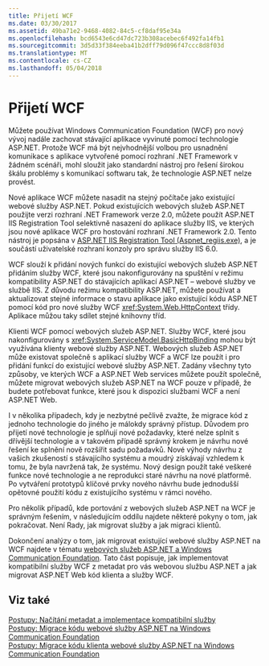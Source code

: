 ```yaml
---
title: Přijetí WCF
ms.date: 03/30/2017
ms.assetid: 49ba71e2-9468-4082-84c5-cf8daf95e34a
ms.openlocfilehash: bcd6543e6cd47dc723b308acebec6f492fa14fb1
ms.sourcegitcommit: 3d5d33f384eeba41b2dff79d096f47ccc8d8f03d
ms.translationtype: MT
ms.contentlocale: cs-CZ
ms.lasthandoff: 05/04/2018
---
```

# <a name="adopting-windows-communication-foundation"></a>Přijetí WCF
Můžete používat Windows Communication Foundation (WCF) pro nový vývoj nadále zachovat stávající aplikace vyvinuté pomocí technologie ASP.NET. Protože WCF má být nejvhodnější volbou pro usnadnění komunikace s aplikace vytvořené pomocí rozhraní .NET Framework v žádném scénáři, mohl sloužit jako standardní nástroj pro řešení širokou škálu problémy s komunikací softwaru tak, že technologie ASP.NET nelze provést.  
  
 Nové aplikace WCF můžete nasadit na stejný počítače jako existující webové služby ASP.NET. Pokud existujících webových služeb ASP.NET použijte verzi rozhraní .NET Framework verze 2.0, můžete použít ASP.NET IIS Registration Tool selektivně nasazení do aplikace služby IIS, ve kterých jsou nové aplikace WCF pro hostování rozhraní .NET Framework 2.0. Tento nástroj je popsána v [ASP.NET IIS Registration Tool (Aspnet_regiis.exe)](http://go.microsoft.com/fwlink/?LinkId=94687), a je součástí uživatelské rozhraní konzoly pro správu služby IIS 6.0.  
  
 WCF slouží k přidání nových funkcí do existující webových služeb ASP.NET přidáním služby WCF, které jsou nakonfigurovány na spuštění v režimu kompatibility ASP.NET do stávajících aplikací ASP.NET – webové služby ve službě IIS. Z důvodu režimu kompatibility ASP.NET, můžete používat a aktualizovat stejné informace o stavu aplikace jako existující kódu ASP.NET pomocí kód pro nové služby WCF <xref:System.Web.HttpContext> třídy. Aplikace můžou taky sdílet stejné knihovny tříd.  
  
 Klienti WCF pomocí webových služeb ASP.NET. Služby WCF, které jsou nakonfigurovány s <xref:System.ServiceModel.BasicHttpBinding> mohou být využívána klienty webové služby ASP.NET. Webových služeb ASP.NET může existovat společně s aplikací služby WCF a WCF lze použít i pro přidání funkcí do existující webové služby ASP.NET. Zadány všechny tyto způsoby, ve kterých WCF a ASP.NET Web services můžete použít společně, můžete migrovat webových služeb ASP.NET na WCF pouze v případě, že budete potřebovat funkce, které jsou k dispozici službami WCF a není ASP.NET Web.  
  
 I v několika případech, kdy je nezbytné pečlivě zvažte, že migrace kód z jednoho technologie do jiného je málokdy správný přístup. Důvodem pro přijetí nové technologie je splňují nové požadavky, které nelze splnit s dřívější technologie a v takovém případě správný krokem je návrhu nové řešení ke splnění nově rozšířit sadu požadavků. Nové výhody návrhu z vašich zkušeností s stávajícího systému a moudrý získávají vzhledem k tomu, že byla navržená tak, že systému. Nový design použít také veškeré funkce nové technologie a ne reprodukci staré návrhu na nové platformě. Po vytváření prototypů klíčové prvky nového návrhu bude jednodušší opětovné použití kódu z existujícího systému v rámci nového.  
  
 Pro několik případů, kde portování z webových služeb ASP.NET na WCF je správným řešením, v následujícím oddílu najdete některé pokyny o tom, jak pokračovat. Není Rady, jak migrovat služby a jak migraci klientů.  
  
 Dokončení analýzy o tom, jak migrovat existující webové služby ASP.NET na WCF najdete v tématu [webových služeb ASP.NET a Windows Communication Foundation](http://go.microsoft.com/fwlink/?LinkID=71761). Tato část popisuje, jak implementovat kompatibilní služby WCF z metadat pro vás webovou službu ASP.NET a jak migrovat ASP.NET Web kód klienta a služby WCF.  
  
## <a name="see-also"></a>Viz také  
 [Postupy: Načítání metadat a implementace kompatibilní služby](../../../../docs/framework/wcf/feature-details/how-to-retrieve-metadata-and-implement-a-compliant-service.md)  
 [Postupy: Migrace kódu webové služby ASP.NET na Windows Communication Foundation](../../../../docs/framework/wcf/feature-details/migrate-asp-net-web-service-to-wcf.md)  
 [Postupy: Migrace kódu klienta webové služby ASP.NET na Windows Communication Foundation](../../../../docs/framework/wcf/feature-details/migrate-asp-net-web-service-client-to-wcf.md)
